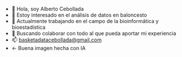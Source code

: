 - 👋 Hola, soy Alberto Cebollada 
- 👀 Estoy interesado en el análisis de datos en baloncesto
- 🌱 Actualmente trabajando en el campo de la bioinformática y bioestadística
- 💞️ Buscando colaborar con todo al que pueda aportar mi experiencia 
- 📫 basketadatacebollada@gmail.com
- <- Buena imagen hecha con IA 


<!---
basketDataCebollada/basketDataCebollada is a ✨ special ✨ repository because its `README.md` (this file) appears on your GitHub profile.
You can click the Preview link to take a look at your changes.
--->
